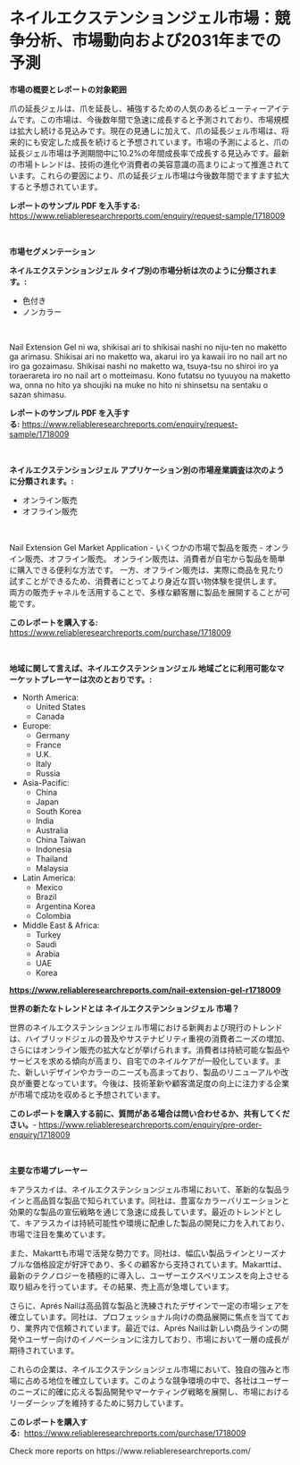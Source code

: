 <p><h1>ネイルエクステンションジェル市場：競争分析、市場動向および2031年までの予測</h1></p><p><strong>市場の概要とレポートの対象範囲</strong></p>
<p><p>爪の延長ジェルは、爪を延長し、補強するための人気のあるビューティーアイテムです。この市場は、今後数年間で急速に成長すると予測されており、市場規模は拡大し続ける見込みです。現在の見通しに加えて、爪の延長ジェル市場は、将来的にも安定した成長を続けると予想されています。市場の予測によると、爪の延長ジェル市場は予測期間中に10.2%の年間成長率で成長する見込みです。最新の市場トレンドは、技術の進化や消費者の美容意識の高まりによって推進されています。これらの要因により、爪の延長ジェル市場は今後数年間でますます拡大すると予想されています。</p></p>
<p><strong>レポートのサンプル PDF を入手する:</strong> <a href="https://www.reliableresearchreports.com/enquiry/request-sample/1718009">https://www.reliableresearchreports.com/enquiry/request-sample/1718009</a></p>
<p>&nbsp;</p>
<p><strong>市場セグメンテーション</strong></p>
<p><strong>ネイルエクステンションジェル タイプ別の市場分析は次のように分類されます。:</strong></p>
<p><ul><li>色付き</li><li>ノンカラー</li></ul></p>
<p>&nbsp;</p>
<p><p>Nail Extension Gel ni wa, shikisai ari to shikisai nashi no niju-ten no maketto ga arimasu. Shikisai ari no maketto wa, akarui iro ya kawaii iro no nail art no iro ga gozaimasu. Shikisai nashi no maketto wa, tsuya-tsu no shiroi iro ya toraerareta iro no nail art o motteimasu. Kono futatsu no tyuuyou na maketto wa, onna no hito ya shoujiki na muke no hito ni shinsetsu na sentaku o sazan shimasu.</p></p>
<p><strong>レポートのサンプル PDF を入手する:</strong>&nbsp;<a href="https://www.reliableresearchreports.com/enquiry/request-sample/1718009">https://www.reliableresearchreports.com/enquiry/request-sample/1718009</a></p>
<p>&nbsp;</p>
<p><strong> ネイルエクステンションジェル アプリケーション別の市場産業調査は次のように分類されます。:</strong></p>
<p><ul><li>オンライン販売</li><li>オフライン販売</li></ul></p>
<p>&nbsp;</p>
<p><p>Nail Extension Gel Market Application - いくつかの市場で製品を販売 - オンライン販売、オフライン販売。 オンライン販売は、消費者が自宅から製品を簡単に購入できる便利な方法です。 一方、オフライン販売は、実際に商品を見たり試すことができるため、消費者にとってより身近な買い物体験を提供します。 両方の販売チャネルを活用することで、多様な顧客層に製品を展開することが可能です。</p></p>
<p><strong>このレポートを購入する:</strong>&nbsp; <a href="https://www.reliableresearchreports.com/purchase/1718009">https://www.reliableresearchreports.com/purchase/1718009</a></p>
<p>&nbsp;</p>
<p><strong>地域に関して言えば、ネイルエクステンションジェル 地域ごとに利用可能なマーケットプレーヤーは次のとおりです。:</strong></p>
<p><ul>
    <li>
        North America:
        <ul>
            <li>United States</li>
            <li>Canada</li>
        </ul>
    </li>
    <li>
        Europe:
        <ul>
            <li>Germany</li>
            <li>France</li>
            <li>U.K.</li>
            <li>Italy</li>
            <li>Russia</li>
        </ul>
    </li>
    <li>
        Asia-Pacific:
        <ul>
            <li>China</li>
            <li>Japan</li>
            <li>South Korea</li>
            <li>India</li>
            <li>Australia</li>
            <li>China Taiwan</li>
            <li>Indonesia</li>
            <li>Thailand</li>
            <li>Malaysia</li>
        </ul>
    </li>
    <li>
        Latin America:
        <ul>
            <li>Mexico</li>
            <li>Brazil</li>
            <li>Argentina Korea</li>
            <li>Colombia</li>
        </ul>
    </li>
    <li>
        Middle East & Africa:
        <ul>
            <li>Turkey</li>
            <li>Saudi</li>
            <li>Arabia</li>
            <li>UAE</li>
            <li>Korea</li>
        </ul>
    </li>
    </ul></p>
<p><strong><a href="https://www.reliableresearchreports.com/nail-extension-gel-r1718009">https://www.reliableresearchreports.com/nail-extension-gel-r1718009</a></strong>&nbsp;</p>
<p><strong>世界の新たなトレンドとは ネイルエクステンションジェル 市場？</strong></p>
<p><p>世界のネイルエクステンションジェル市場における新興および現行のトレンドは、ハイブリッドジェルの普及やサステナビリティ重視の消費者ニーズの増加、さらにはオンライン販売の拡大などが挙げられます。消費者は持続可能な製品やサービスを求める傾向が高まり、自宅でのネイルケアが一般化しています。また、新しいデザインやカラーのニーズも高まっており、製品のリニューアルや改良が重要となっています。今後は、技術革新や顧客満足度の向上に注力する企業が市場で成功を収めると予想されています。</p></p>
<p><strong>このレポートを購入する前に、質問がある場合は問い合わせるか、共有してください。</strong>- <a href="https://www.reliableresearchreports.com/enquiry/pre-order-enquiry/1718009">https://www.reliableresearchreports.com/enquiry/pre-order-enquiry/1718009</a></p>
<p>&nbsp;</p>
<p><strong>主要な市場プレーヤー</strong></p>
<p><p>キアラスカイは、ネイルエクステンションジェル市場において、革新的な製品ラインと高品質な製品で知られています。同社は、豊富なカラーバリエーションと効果的な製品の宣伝戦略を通じて急速に成長しています。最近のトレンドとして、キアラスカイは持続可能性や環境に配慮した製品の開発に力を入れており、市場で注目を集めています。</p><p>また、Makarttも市場で活発な勢力です。同社は、幅広い製品ラインとリーズナブルな価格設定が好評であり、多くの顧客から支持されています。Makarttは、最新のテクノロジーを積極的に導入し、ユーザーエクスペリエンスを向上させる取り組みを行っています。その結果、売上高が急増しています。</p><p>さらに、Aprés Nailは高品質な製品と洗練されたデザインで一定の市場シェアを確立しています。同社は、プロフェッショナル向けの商品展開に焦点を当てており、業界内で信頼されています。最近では、Aprés Nailは新しい商品ラインの開発やユーザー向けのイノベーションに注力しており、市場において一層の成長が期待されています。</p><p>これらの企業は、ネイルエクステンションジェル市場において、独自の強みと市場に占める地位を確立しています。このような競争環境の中で、各社はユーザーのニーズに的確に応える製品開発やマーケティング戦略を展開し、市場におけるリーダーシップを維持するために努力しています。</p></p>
<p><strong>このレポートを購入する:</strong>&nbsp;&nbsp;<a href="https://www.reliableresearchreports.com/purchase/1718009">https://www.reliableresearchreports.com/purchase/1718009</a></p>
<p>Check more reports on https://www.reliableresearchreports.com/</p>